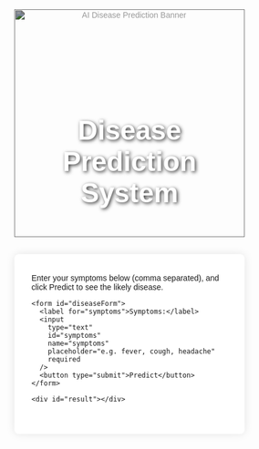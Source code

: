 <!DOCTYPE html>
<html lang="en">
<head>
  <meta charset="UTF-8" />
  <meta name="viewport" content="width=device-width, initial-scale=1" />
  <title>Disease Prediction System</title>
  <style>
    /* Reset & basic styles */
    * {
      box-sizing: border-box;
      margin: 0;
      padding: 0;
      font-family: Arial, sans-serif;
    }

    body {
      background-color: #f5f7fa;
      color: #333;
      line-height: 1.6;
    }

    /* Banner styles */
    .main-banner {
      position: relative;
      text-align: center;
      color: white;
      margin-bottom: 30px;
      overflow: hidden;
    }

    .main-banner img {
      width: 100%;
      max-height: 400px;
      object-fit: cover;
      filter: brightness(0.6);
      display: block;
    }

    .main-banner h1 {
      position: absolute;
      top: 50%;
      left: 50%;
      transform: translate(-50%, -50%);
      font-size: 3rem;
      font-weight: bold;
      text-shadow: 2px 2px 6px rgba(0, 0, 0, 0.8);
    }

    /* Container */
    .container {
      max-width: 600px;
      background: white;
      margin: auto;
      padding: 20px 30px 40px;
      border-radius: 8px;
      box-shadow: 0 0 15px rgba(0,0,0,0.1);
    }

    /* Form styles */
    form {
      display: flex;
      flex-direction: column;
    }

    label {
      margin: 15px 0 5px;
      font-weight: bold;
    }

    input[type="text"] {
      padding: 10px;
      border: 1px solid #ccc;
      border-radius: 4px;
      font-size: 1rem;
    }

    button {
      margin-top: 25px;
      padding: 12px;
      font-size: 1.1rem;
      background-color: #007bff;
      border: none;
      color: white;
      border-radius: 5px;
      cursor: pointer;
      transition: background-color 0.3s ease;
    }

    button:hover {
      background-color: #0056b3;
    }

    /* Result display */
    #result {
      margin-top: 30px;
      padding: 15px;
      background-color: #e9ffe9;
      border: 1px solid #4CAF50;
      border-radius: 5px;
      font-size: 1.2rem;
      color: #2e7d32;
      display: none;
    }

    /* Responsive */
    @media (max-width: 650px) {
      .main-banner h1 {
        font-size: 2rem;
        padding: 0 10px;
      }

      .container {
        margin: 15px;
        padding: 15px 20px 30px;
      }
    }
  </style>
</head>
<body>

  <!-- Main Banner -->
  <header class="main-banner">
    <img 
      src="https://www.medicaldevice-network.com/wp-content/uploads/sites/3/2021/03/AI-disease-prediction-main-image.jpg" 
      alt="AI Disease Prediction Banner"
    />
    <h1>Disease Prediction System</h1>
  </header>

  <div class="container">
    <p>Enter your symptoms below (comma separated), and click Predict to see the likely disease.</p>

    <form id="diseaseForm">
      <label for="symptoms">Symptoms:</label>
      <input
        type="text"
        id="symptoms"
        name="symptoms"
        placeholder="e.g. fever, cough, headache"
        required
      />
      <button type="submit">Predict</button>
    </form>

    <div id="result"></div>
  </div>

  <script>
    // Dummy ML prediction simulation
    // Replace with real API call or ML integration

    const diseaseMap = {
      fever: "Common Cold",
      cough: "Bronchitis",
      headache: "Migraine",
      fatigue: "Anemia",
      rash: "Allergy",
      nausea: "Food Poisoning"
    };

    const form = document.getElementById('diseaseForm');
    const resultDiv = document.getElementById('result');

    form.addEventListener('submit', function(event) {
      event.preventDefault();

      const symptomsInput = document.getElementById('symptoms').value.toLowerCase();
      const symptoms = symptomsInput.split(',').map(s => s.trim());

      let predictedDiseases = new Set();

      symptoms.forEach(symptom => {
        if (diseaseMap[symptom]) {
          predictedDiseases.add(diseaseMap[symptom]);
        }
      });

      if (predictedDiseases.size === 0) {
        resultDiv.style.display = 'block';
        resultDiv.style.color = '#d32f2f';
        resultDiv.style.backgroundColor = '#ffdddd';
        resultDiv.style.borderColor = '#d32f2f';
        resultDiv.textContent = 'Sorry, no matching disease found for the given symptoms.';
      } else {
        resultDiv.style.display = 'block';
        resultDiv.style.color = '#2e7d32';
        resultDiv.style.backgroundColor = '#e9ffe9';
        resultDiv.style.borderColor = '#4CAF50';
        resultDiv.textContent = 'Likely Disease(s): ' + Array.from(predictedDiseases).join(', ');
      }
    });
  </script>
</body>
</html>
